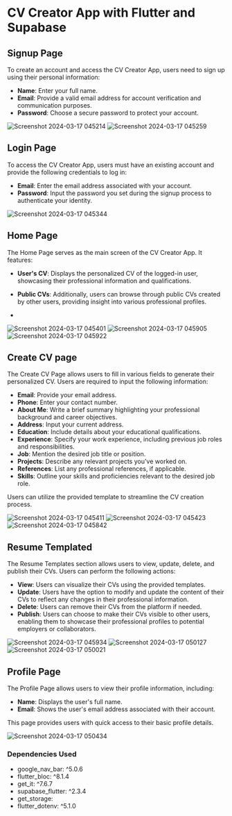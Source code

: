 # CV Creator App with Flutter and Supabase

## Signup Page
To create an account and access the CV Creator App, users need to sign up using their personal information:

- **Name**: Enter your full name.
- **Email**: Provide a valid email address for account verification and communication purposes.
- **Password**: Choose a secure password to protect your account.

![Screenshot 2024-03-17 045214](https://github.com/Saadxf/Project-7/assets/123157306/d242599e-42ad-49bb-ae2d-eccd06a2edb6)
![Screenshot 2024-03-17 045259](https://github.com/Saadxf/Project-7/assets/123157306/578a83ab-d3f2-4415-bfe2-7c9d8fcf17b4)


## Login Page 

To access the CV Creator App, users must have an existing account and provide the following credentials to log in:

- **Email**: Enter the email address associated with your account.
- **Password**: Input the password you set during the signup process to authenticate your identity.

![Screenshot 2024-03-17 045344](https://github.com/Saadxf/Project-7/assets/123157306/163f4d2b-dd0d-4a4b-b425-b8de07d4d4d8)


## Home Page 

The Home Page serves as the main screen of the CV Creator App. It features:

- **User's CV**: Displays the personalized CV of the logged-in user, showcasing their professional information and qualifications.

- **Public CVs**: Additionally, users can browse through public CVs created by other users, providing insight into various professional profiles.
- 
![Screenshot 2024-03-17 045401](https://github.com/Saadxf/Project-7/assets/123157306/0848ac3a-c1fc-4469-bee7-83f6210c3c4c)
![Screenshot 2024-03-17 045905](https://github.com/Saadxf/Project-7/assets/123157306/9446afa5-9c8f-4edb-9123-0291d8d4a535)
![Screenshot 2024-03-17 045922](https://github.com/Saadxf/Project-7/assets/123157306/a94c9336-7fcc-41f8-a955-c4615c49879d)

## Create CV page 

The Create CV Page allows users to fill in various fields to generate their personalized CV. Users are required to input the following information:

- **Email**: Provide your email address.
- **Phone**: Enter your contact number.
- **About Me**: Write a brief summary highlighting your professional background and career objectives.
- **Address**: Input your current address.
- **Education**: Include details about your educational qualifications.
- **Experience**: Specify your work experience, including previous job roles and responsibilities.
- **Job**: Mention the desired job title or position.
- **Projects**: Describe any relevant projects you've worked on.
- **References**: List any professional references, if applicable.
- **Skills**: Outline your skills and proficiencies relevant to the desired job role.

Users can utilize the provided template to streamline the CV creation process.

![Screenshot 2024-03-17 045411](https://github.com/Saadxf/Project-7/assets/123157306/48fb97ff-43dd-47dd-a174-6c0dbc552623)
![Screenshot 2024-03-17 045423](https://github.com/Saadxf/Project-7/assets/123157306/afd3da36-8a42-4955-bae8-aa3b862695e5)
![Screenshot 2024-03-17 045842](https://github.com/Saadxf/Project-7/assets/123157306/12c3f405-c6f4-4df2-9fd1-90a472de52ba)

## Resume Templated 

The Resume Templates section allows users to view, update, delete, and publish their CVs. Users can perform the following actions:

- **View**: Users can visualize their CVs using the provided templates.
- **Update**: Users have the option to modify and update the content of their CVs to reflect any changes in their professional information.
- **Delete**: Users can remove their CVs from the platform if needed.
- **Publish**: Users can choose to make their CVs visible to other users, enabling them to showcase their professional profiles to potential employers or collaborators.

![Screenshot 2024-03-17 045934](https://github.com/Saadxf/Project-7/assets/123157306/2967db0a-baec-4fe3-b2f7-90cc005cf11d)
![Screenshot 2024-03-17 050127](https://github.com/Saadxf/Project-7/assets/123157306/511dec42-1908-4ee0-8591-02b2ad27af30)
![Screenshot 2024-03-17 050021](https://github.com/Saadxf/Project-7/assets/123157306/00a85964-f3fa-465f-869c-2c5d70318592)

## Profile Page 

The Profile Page allows users to view their profile information, including:

- **Name**: Displays the user's full name.
- **Email**: Shows the user's email address associated with their account.

This page provides users with quick access to their basic profile details.

![Screenshot 2024-03-17 050434](https://github.com/Saadxf/Project-7/assets/123157306/42681a63-fc16-4512-86c2-1215d5d63721)

### Dependencies Used

- google_nav_bar: ^5.0.6
- flutter_bloc: ^8.1.4
- get_it: ^7.6.7
- supabase_flutter: ^2.3.4
- get_storage: 
- flutter_dotenv: ^5.1.0


